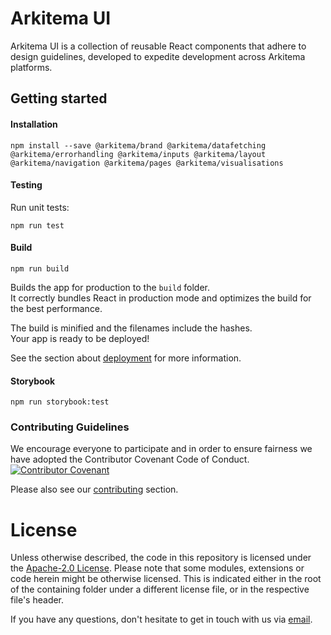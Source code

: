 # Arkitema UI
Arkitema UI is a collection of reusable React components that adhere to design guidelines, developed to expedite development across Arkitema platforms. 

## Getting started
#### Installation
```
npm install --save @arkitema/brand @arkitema/datafetching @arkitema/errorhandling @arkitema/inputs @arkitema/layout @arkitema/navigation @arkitema/pages @arkitema/visualisations
```

#### Testing 
Run unit tests: 
```
npm run test
```

#### Build
```
npm run build
```
Builds the app for production to the `build` folder.\
It correctly bundles React in production mode and optimizes the build for the best performance.

The build is minified and the filenames include the hashes.\
Your app is ready to be deployed!

See the section about [deployment](https://facebook.github.io/create-react-app/docs/deployment) for more information.

#### Storybook
```
npm run storybook:test
```

### Contributing Guidelines
We encourage everyone to participate and in order to ensure fairness we have adopted the Contributor Covenant Code of Conduct. [![Contributor Covenant](https://img.shields.io/badge/Contributor%20Covenant-2.1-4baaaa.svg)](/profile/CODE_OF_CONDUCT.md) 

Please also see our [contributing](/profile/CONTRIBUTING.md) section.

# License

Unless otherwise described, the code in this repository is licensed under the [Apache-2.0 License](LICENSE). Please note
that some modules, extensions or code herein might be otherwise licensed. This is indicated either in the root of the
containing folder under a different license file, or in the respective file's header.

If you have any questions, don't hesitate to get in touch with us via [email](mailto:chrk@arkitema.com).
